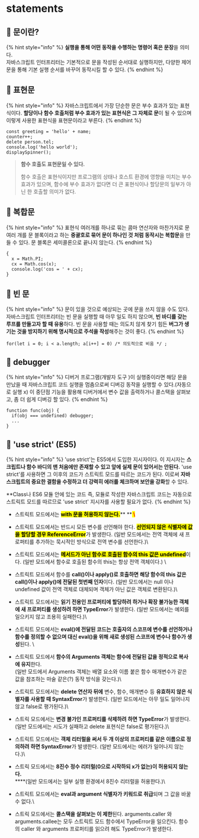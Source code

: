 # statements

## 🐇 **문이란?**

{% hint style="info" %}
**실행을 통해 어떤 동작을 수행하는 명령어 혹은 문장**을 의미다.\
자바스크립트 인터프리터는 기본적으로 문을 작성된 순서대로 실행하지만, 다양한 제어문을 통해 기본 실행 순서를 바꾸어 동작시킬 할 수 있다.
{% endhint %}

## 🐇 표현문

{% hint style="info" %}
자바스크립트에서 가장 단순한 문은 부수 효과가 있는 표현식이다. **할당이나 함수 호출처럼 부수 효과가 있는 표현식은 그 자체로 문**이 될 수 있으며 이렇게 사용한 표현식을 표현문이라고 부른다.&#x20;
{% endhint %}

```
const greeting = 'hello' + name;
counter++;
delete person.tel;
console.log('hello world');
displaySpinner();
```

> **함수 호출도 표현문일 수 있다.**
>
> 함수 호출은 표현식이지만 프로그램의 상태나 호스트 환경에 영향을 미치는 부수 효과가 있으며, 함수에 부수 효과가 없다면 더 큰 표현식이나 할당문의 일부가 아닌 한 호출할 의미가 없다.

## 🐇 복합문

{% hint style="info" %}
표현식 여러개를 하나로 묶는 콤마 연산자와 마찬가지로 문 여러 개를 문 블록이라고 하는 **중괄호로 묶어 문이 하나인 것 처럼 동작시는 복합문**을 만들 수 있다. 문 블록은 세미콜론으로 끝나지 않는다.
{% endhint %}

```
{
  x = Math.PI;
  cx = Math.cos(x);
  console.log('cos = ' + cx);
}
```

## 🐇 빈 문

{% hint style="info" %}
문이 있을 것으로 예상되는 곳에 문을 쓰지 않을 수도 있다. 자바스크립트 인터프리터는 빈 문을 실행할 때 아무 일도 하지 않으며, **빈 바디를 갖는 루프를 만들고자 할 때 유용**하다. 빈 문을 사용할 때는 의도치 않게 찾기 힘든 **버그가 생기는 것을 방지하기 위해 명시적으로 주석을 작성**해주는 것이 좋다.
{% endhint %}

```
for(let i = 0; i < a.length; a[i++] = 0) /* 의도적으로 비움 */ ;
```

## 🐇 debugger

{% hint style="info" %}
디버거 프로그램(개발자 도구 )이 실행중이라면 해당 문을 만났을 때 자바스크립트 코드 실행을 멈춤으로써 디버깅 동작을 실행할 수 있다.(자동으로 실행 x) 이 중단점 기능을 활용해 디버거에서 변수 값을 출력하거나 콜스택을 살펴보고, 좀 더 쉽게 디버깅 할  있다.&#x20;
{% endhint %}

```
function func(obj) {
  if(obj === undefined) debugger; 
  ...
}
```

## 🐇 'use strict' (ES5)

{% hint style="info" %}
'use strict'는 ES5에서 도입한 지시자이다. 이 지시자는 **스크립트나 함수 바디의 맨 처음에만 존재할 수 있고 앞에 실제 문이 있어서는 안된다.** 'use strict'를 사용하면 그 이후의 코드가 스트릭트 모드를 따르는 코드가 된다. 이로써 **자바스크립트의 중요한 결함을 수정하고 더 강력히 에러를 체크하며 보안을 강화**할 수 있다.



\*\*Class나 ES6 모듈 안에 있는 코드 즉, 모듈로 작성한 자바스크립트 코드는 자동으로 스트릭트 모드를 따르므로 'use strict' 지시자를 사용할 필요가 없다.
{% endhint %}

* 스트릭트 모드에서는 <mark style="background-color:yellow;">**with 문을 허용하지 않는다.**</mark>** **<mark style="background-color:purple;"><mark style="color:red;background-color:yellow;">****<mark style="color:red;background-color:yellow;"></mark> \ <mark style="background-color:purple;"><mark style="color:red;background-color:yellow;">****<mark style="color:red;background-color:yellow;"></mark>
* 스트릭트 모드에서는 반드시 모든 변수를 선언해야 한다. <mark style="background-color:yellow;">**선언되지 않은 식별자에 값을 할당할 경우 ReferenceError**</mark>가 발생한다. (일반 모드에서는 전역 객체에 새 프로퍼티를 추가하는 묵시적인 방식으로 전역 변수를 선언한다.)\

* 스트릭트 모드에서는 <mark style="background-color:yellow;">**메서드가 아닌 함수로 호출된 함수의 this 값은 undefined**</mark>이다. (일반 모드에서 함수로 호출된 함수의 this는 항상 전역 객체이다.) \

* 스트릭트 모드에서 함수를 **call()이나 apply()로 호출하면 해당 함수의 this 값은 call()이나 apply()에 전달된 첫번째 인자**이다. (일반 모드에서는 null 이나 undefined 값이 전역 객체로 대체되며 객체가 아닌 값은 객체로 변환된다.)\

* 스트릭트 모드에서는 **읽기 전용인 프로퍼티에 할당하려 하거나 확장 불가능한 객체에 새 프로퍼티를 생성하려 하면 TypeError**가 발생한다. (일반 모드에서는 예외를 일으키지 않고 조용히 실패한다.)\

* 스트릭트 모드에서는 **eval()에 전달된 코드는 호출자의 스코프에 변수를 선언하거나 함수를 정의할 수 없으며 대신 eval()을 위해 새로 생성된 스코프에 변수나 함수가 생성**된다. \

* 스트릭트 모드에서 **함수의 Arguments 객체는 함수에 전달된 값을 정적으로 복사에 유지**한다.\
  (일반 모드에서 Arguments 객체는 배열 요소와 이름 붙은 함수 매개변수가 같은 값을 참조하는 마술 같은(?) 동작 방식을 갖는다.)\

* 스트릭트 모드에서는 **delete 연산자 뒤에** 변수, 함수, 매개변수 등 **유효하지 않은 식별자를 사용할 때 SyntaxError**가 발생한다. (일반 모드에서는 아무 일도 일어나지 않고 false로 평가된다.)\

* 스트릭 모드에서는 **변경 불가인 프로퍼티를 삭제하려 하면 TypeError**가 발생한다.\
  (일반 모드에서는 시도가 실패하고 delete 표현식은 false로 평가된다.)\

* 스트릭트 모드에서는 **객체 리터럴을 써서 두 개 이상의 프로퍼티를 같은 이름으로 정의하려 하면 SyntaxError**가 발생한다. (일반 모드에서는 에러가 일어나지 않는다.)\

* 스트릭 모드에서는 **8진수 정수 리터럴(0으로 시작하되 x가 없는)이 허용되지 않는다.**\
  ****(일반 모드에서는 일부 실행 환경에서 8진수 리터럴을 허용한다.)\

* 스트릭트 모드에서는 **eval과 argument 식별자가 키워드로 취급**되며 그 값을 바꿀 수 없다.\

* 스트릭 모드에서는 **콜스택을 살펴보는 이 제한**된다. arguments.caller 와 arguments.callee는 모두 스트릭트 모드 함수에서 TypeError을 일으킨다. 함수의 caller 와 arguments 프로퍼티를 읽으려 해도 TypeError가 발생한다.
